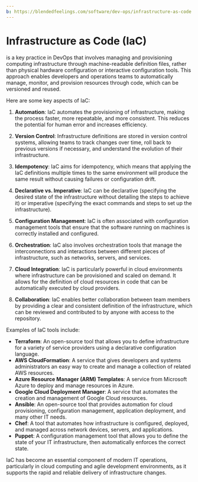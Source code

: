 ```yaml
---
b: https://blendedfeelings.com/software/dev-ops/infrastructure-as-code.md
---
```


# Infrastructure as Code (IaC) 
is a key practice in DevOps that involves managing and provisioning computing infrastructure through machine-readable definition files, rather than physical hardware configuration or interactive configuration tools. This approach enables developers and operations teams to automatically manage, monitor, and provision resources through code, which can be versioned and reused.

Here are some key aspects of IaC:

1. **Automation**: IaC automates the provisioning of infrastructure, making the process faster, more repeatable, and more consistent. This reduces the potential for human error and increases efficiency.

2. **Version Control**: Infrastructure definitions are stored in version control systems, allowing teams to track changes over time, roll back to previous versions if necessary, and understand the evolution of their infrastructure.

3. **Idempotency**: IaC aims for idempotency, which means that applying the IaC definitions multiple times to the same environment will produce the same result without causing failures or configuration drift.

4. **Declarative vs. Imperative**: IaC can be declarative (specifying the desired state of the infrastructure without detailing the steps to achieve it) or imperative (specifying the exact commands and steps to set up the infrastructure).

5. **Configuration Management**: IaC is often associated with configuration management tools that ensure that the software running on machines is correctly installed and configured.

6. **Orchestration**: IaC also involves orchestration tools that manage the interconnections and interactions between different pieces of infrastructure, such as networks, servers, and services.

7. **Cloud Integration**: IaC is particularly powerful in cloud environments where infrastructure can be provisioned and scaled on demand. It allows for the definition of cloud resources in code that can be automatically executed by cloud providers.

8. **Collaboration**: IaC enables better collaboration between team members by providing a clear and consistent definition of the infrastructure, which can be reviewed and contributed to by anyone with access to the repository.

Examples of IaC tools include:

- **Terraform**: An open-source tool that allows you to define infrastructure for a variety of service providers using a declarative configuration language.
- **AWS CloudFormation**: A service that gives developers and systems administrators an easy way to create and manage a collection of related AWS resources.
- **Azure Resource Manager (ARM) Templates**: A service from Microsoft Azure to deploy and manage resources in Azure.
- **Google Cloud Deployment Manager**: A service that automates the creation and management of Google Cloud resources.
- **Ansible**: An open-source tool that provides automation for cloud provisioning, configuration management, application deployment, and many other IT needs.
- **Chef**: A tool that automates how infrastructure is configured, deployed, and managed across network devices, servers, and applications.
- **Puppet**: A configuration management tool that allows you to define the state of your IT infrastructure, then automatically enforces the correct state.

IaC has become an essential component of modern IT operations, particularly in cloud computing and agile development environments, as it supports the rapid and reliable delivery of infrastructure changes.